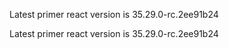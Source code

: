 Latest primer react version is 35.29.0-rc.2ee91b24

Latest primer react version is 35.29.0-rc.2ee91b24

